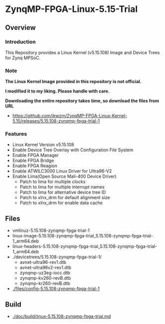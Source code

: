 ZynqMP-FPGA-Linux-5.15-Trial
====================================================================================

Overview
------------------------------------------------------------------------------------

### Introduction

This Repository provides a Linux Kernel (v5.15.108) Image and Device Trees for Zynq MPSoC.

### Note

**The Linux Kernel Image provided in this repository is not official.**

**I modified it to my liking. Please handle with care.**

**Downloading the entire repository takes time, so download the files from URL**

  * https://github.com/ikwzm/ZynqMP-FPGA-Linux-Kernel-5.15/releases/5.15.108-zynqmp-fpga-trial-1

### Features

  * Linux Kernel Version v5.15.108
  * Enable Device Tree Overlay with Configuration File System
  * Enable FPGA Manager
  * Enable FPGA Bridge
  * Enable FPGA Reagion
  * Enable ATWILC3000 Linux Driver for Ultra96-V2
  * Enable Lima(Open Source Mali-400 Device Driver)
    - Patch to lima for multiple clocks
    - Patch to lima for multiple interrupt names
    - Patch to lima for alternative device tree ID
    - Patch to xlnx_drm for default alignment size
    - Patch to xlnx_drm for enable data cache

Files
------------------------------------------------------------------------------------

* vmlinuz-5.15.108-zynqmp-fpga-trial-1
* linux-image-5.15.108-zynqmp-fpga-trial_5.15.108-zynqmp-fpga-trial-1_arm64.deb
* linux-headers-5.15.108-zynqmp-fpga-trial_5.15.108-zynqmp-fpga-trial-1_arm64.deb
* ./devicetrees/5.15.108-zynqmp-fpga-trial-1/
  + avnet-ultra96-rev1.dtb
  + avnet-ultra96v2-rev1.dtb
  + zynqmp-uz3eg-iocc.dtb
  + zynqmp-kv260-revB.dtb
  + zynqmp-kr260-revB.dtb
* [./files/config-5.15.108-zynqmp-fpga-trial-1](./files/config-5.15.108-zynqmp-fpga-trial-1)

Build
------------------------------------------------------------------------------------

* [./doc/build/linux-5.15.108-zynqmp-fpga-trial.md](./doc/build/linux-5.15.108-zynqmp-fpga-trial.md)

